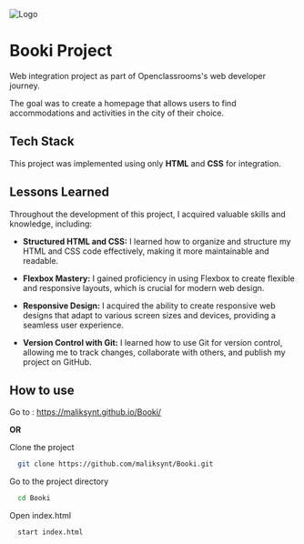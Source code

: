![Logo](https://maliksynt.github.io/Booki/images/logo/Booki.png)


# Booki Project

Web integration project as part of Openclassrooms's web developer journey.

The goal was to create a homepage that allows users to find accommodations and activities in the city of their choice.


## Tech Stack

This project was implemented using only **HTML** and **CSS** for integration. 


## Lessons Learned

Throughout the development of this project, I acquired valuable skills and knowledge, including:

- **Structured HTML and CSS:** I learned how to organize and structure my HTML and CSS code effectively, making it more maintainable and readable.

- **Flexbox Mastery:** I gained proficiency in using Flexbox to create flexible and responsive layouts, which is crucial for modern web design.

- **Responsive Design:** I acquired the ability to create responsive web designs that adapt to various screen sizes and devices, providing a seamless user experience.

- **Version Control with Git:** I learned how to use Git for version control, allowing me to track changes, collaborate with others, and publish my project on GitHub.

## How to use

Go to : https://maliksynt.github.io/Booki/

**OR**

Clone the project

```bash
  git clone https://github.com/maliksynt/Booki.git
```

Go to the project directory

```bash
  cd Booki
```

Open index.html

```bash
  start index.html
```